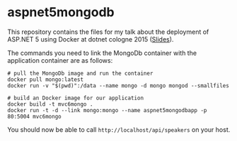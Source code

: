 # aspnet5mongodb

This repository contains the files for my talk about the deployment of ASP.NET 5 using Docker at dotnet cologne 2015 ([Slides](http://slides.com/alexzeitler/deck/live#/)).

The commands you need to link the MongoDb container with the application container are as follows:

```
# pull the MongoDb image and run the container
docker pull mongo:latest
docker run -v "$(pwd)":/data --name mongo -d mongo mongod --smallfiles
```

``` 
# build an Docker image for our application
docker build -t mvc6mongo .
docker run -t -d --link mongo:mongo --name aspnet5mongodbapp -p 80:5004 mvc6mongo
```

You should now be able to call ```http://localhost/api/speakers``` on your host.
